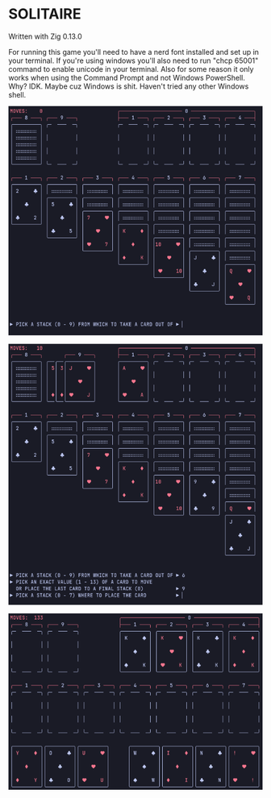 # SOLITAIRE

Written with Zig 0.13.0

For running this game you'll need to have a nerd font installed
and set up in your terminal. If you're using windows you'll also need to
run "chcp 65001" command to enable unicode in your terminal.
Also for some reason it only works when using the Command Prompt
and not Windows PowerShell. Why? IDK. Maybe cuz Windows is shit.
Haven't tried any other Windows shell.

![Screenshot 1](https://github.com/d0mb1/solitaire-zig/blob/main/Screenshot1.png?raw=true)

![Screenshot 2](https://github.com/d0mb1/solitaire-zig/blob/main/Screenshot2.png?raw=true)

![Screenshot 3](https://github.com/d0mb1/solitaire-zig/blob/main/Screenshot3.png?raw=true)
